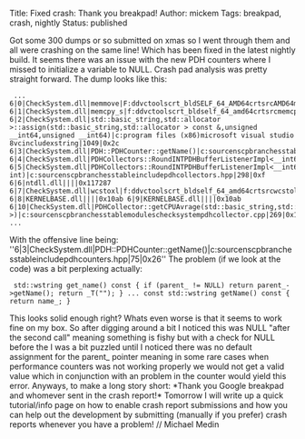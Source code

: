 Title: Fixed crash: Thank you breakpad!
Author: mickem
Tags: breakpad, crash, nightly
Status: published

Got some 300 dumps or so submitted on xmas so I went through them and
all were crashing on the same line! Which has been fixed in the latest
nightly build. It seems there was an issue with the new PDH counters
where I missed to initialize a variable to NULL. Crash pad analysis was
pretty straight forward. The dump looks like this:

     ... 6|0|CheckSystem.dll|memmove|F:ddvctoolscrt_bldSELF_64_AMD64crtsrcAMD64memcpy.asm|224|0x0 6|1|CheckSystem.dll|memcpy_s|f:ddvctoolscrt_bldself_64_amd64crtsrcmemcpy_s.c|67|0xa 6|2|CheckSystem.dll|std::basic_string,std::allocator >::assign(std::basic_string,std::allocator > const &,unsigned __int64,unsigned __int64)|c:program files (x86)microsoft visual studio 8vcincludexstring|1049|0x2c 6|3|CheckSystem.dll|PDH::PDHCounter::getName()|c:sourcenscpbranchesstableincludepdhcounters.hpp|75|0x26 6|4|CheckSystem.dll|PDHCollectors::RoundINTPDHBufferListenerImpl<__int64,PDHCollectors::PDHCounterNormalMutex>::get_name()|c:sourcenscpbranchesstableincludepdhcollectors.hpp|321|0x4 6|5|CheckSystem.dll|PDHCollectors::RoundINTPDHBufferListenerImpl<__int64,PDHCollectors::PDHCounterNormalMutex>::getAvrage(unsigned int)|c:sourcenscpbranchesstableincludepdhcollectors.hpp|298|0xf 6|6|ntdll.dll||||0x117287 6|7|CheckSystem.dll|wcstoxl|f:ddvctoolscrt_bldself_64_amd64crtsrcwcstol.c|141|0x7 6|8|KERNELBASE.dll||||0x10ab 6|9|KERNELBASE.dll||||0x10ab 6|10|CheckSystem.dll|PDHCollector::getCPUAvrage(std::basic_string,std::allocator >)|c:sourcenscpbranchesstablemoduleschecksystempdhcollector.cpp|269|0x1d ... 

With the offensive line being:
''6|3|CheckSystem.dll|PDH::PDHCounter::getName()|c:sourcenscpbranchesstableincludepdhcounters.hpp|75|0x26''
The problem (if we look at the code) was a bit perplexing actually:

     std::wstring get_name() const { if (parent_ != NULL) return parent_->getName(); return _T(""); } ... const std::wstring getName() const { return name_; } 

This looks solid enough right? Whats even worse is that it seems to work
fine on my box. So after digging around a bit I noticed this was NULL
"after the second call" meaning something is fishy but with a check for
NULL before the I was a bit puzzled until I noticed there was no default
assignment for the parent\_ pointer meaning in some rare cases when
performance counters was not working properly we would not get a valid
value which in conjunction with an problem in the counter would yield
this error. Anyways, to make a long story short: \*Thank you Google
breakpad and whomever sent in the crash report!\* Tomorrow I will write
up a quick tutorial/info page on how to enable crash report submissions
and how you can help out the development by submitting (manually if you
prefer) crash reports whenever you have a problem! // Michael Medin
